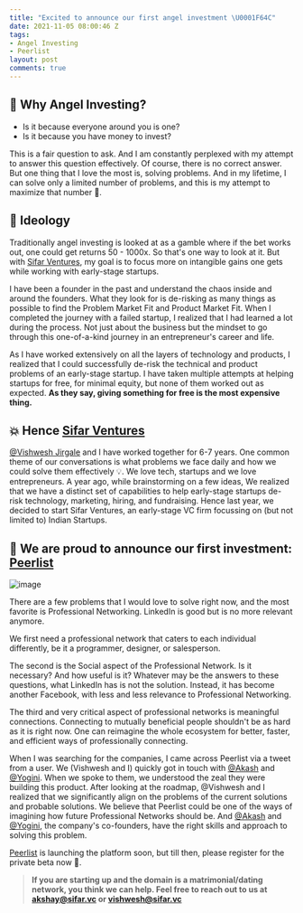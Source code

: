 ```yaml
---
title: "Excited to announce our first angel investment \U0001F64C"
date: 2021-11-05 08:00:46 Z
tags:
- Angel Investing
- Peerlist
layout: post
comments: true
---
```


## 🤔 Why Angel Investing?

- Is it because everyone around you is one? 
- Is it because you have money to invest?

This is a fair question to ask. And I am constantly perplexed with my attempt to answer this question effectively. Of course, there is no correct answer. But one thing that I love the most is, solving problems. And in my lifetime, I can solve only a limited number of problems, and this is my attempt to maximize that number 🙂.

## 🤲 Ideology

Traditionally angel investing is looked at as a gamble where if the bet works out, one could get returns 50 - 1000x. So that's one way to look at it. But with [Sifar Ventures](https://sifar.vc), my goal is to focus more on intangible gains one gets while working with early-stage startups.

I have been a founder in the past and understand the chaos inside and around the founders. What they look for is de-risking as many things as possible to find the Problem Market Fit and Product Market Fit. When I completed the journey with a failed startup, I realized that I had learned a lot during the process. Not just about the business but the mindset to go through this one-of-a-kind journey in an entrepreneur's career and life.

As I have worked extensively on all the layers of technology and products, I realized that I could successfully de-risk the technical and product problems of an early-stage startup. I have taken multiple attempts at helping startups for free, for minimal equity, but none of them worked out as expected. **As they say, giving something for free is the most expensive thing.**

## 💥 Hence [Sifar Ventures](https://sifar.vc)

[@Vishwesh Jirgale](https://peerlist.io/vishwesh) and I have worked together for 6-7 years. One common theme of our conversations is what problems we face daily and how we could solve them effectively 💡. We love tech, startups and we love entrepreneurs. A year ago, while brainstorming on a few ideas, We realized that we have a distinct set of capabilities to help early-stage startups de-risk technology, marketing, hiring, and fundraising. Hence last year, we decided to start Sifar Ventures, an early-stage VC firm focussing on (but not limited to) Indian Startups.

## 🖖 We are proud to announce our first investment: [Peerlist](https://peerlist.io?ref=amd)

![image](https://user-images.githubusercontent.com/1050029/140507377-2c98853b-2fcb-44d9-8640-d82381a30d76.png)

There are a few problems that I would love to solve right now, and the most favorite is Professional Networking. LinkedIn is good but is no more relevant anymore. 

We first need a professional network that caters to each individual differently, be it a programmer, designer, or salesperson.

The second is the Social aspect of the Professional Network. Is it necessary? And how useful is it? 
Whatever may be the answers to these questions, what LinkedIn has is not the solution. Instead, it has become another Facebook, with less and less relevance to Professional Networking.

The third and very critical aspect of professional networks is meaningful connections. Connecting to mutually beneficial people shouldn't be as hard as it is right now. One can reimagine the whole ecosystem for better, faster, and efficient ways of professionally connecting.

When I was searching for the companies, I came across Peerlist via a tweet from a user. We (Vishwesh and I) quickly got in touch with [@Akash](https://peerlist.io/designerdada) and [@Yogini](https://peerlist.io/yogini). When we spoke to them, we understood the zeal they were building this product. After looking at the roadmap, @Vishwesh and I realized that we significantly align on the problems of the current solutions and probable solutions. We believe that Peerlist could be one of the ways of imagining how future Professional Networks should be. And [@Akash](https://peerlist.io/designerdada) and [@Yogini](https://peerlist.io/yogini), the company's co-founders, have the right skills and approach to solving this problem.

[Peerlist](https://peerlist.io?ref=amd) is launching the platform soon, but till then, please register for the private beta now 🙂.

> **If you are starting up and the domain is a matrimonial/dating network, you think we can help. Feel free to reach out to us at [akshay@sifar.vc](akshay@sifar.vc) or [vishwesh@sifar.vc](vishwesh@sifar.vc)**
